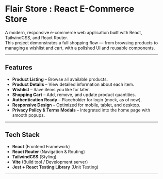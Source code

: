 # Flair Store : React E-Commerce Store

A modern, responsive e-commerce web application built with React, TailwindCSS, and React Router.  
This project demonstrates a full shopping flow — from browsing products to managing a wishlist and cart, with a polished UI and reusable components.

---

## Features

- **Product Listing** – Browse all available products.
- **Product Details** – View detailed information about each item.
- **Wishlist** – Save items you like for later.
- **Shopping Cart** – Add, remove, and update product quantities.
- **Authentication Ready** – Placeholder for login (mock, as of now).
- **Responsive Design** – Optimized for mobile, tablet, and desktop.
- **Privacy Policy & Terms Modals** – Integrated into the home page with smooth popups.

---

## Tech Stack

- **React** (Frontend Framework)
- **React Router** (Navigation & Routing)
- **TailwindCSS** (Styling)
- **Vite** (Build tool / Development server)
- **Jest + React Testing Library** (Unit Testing)

---

